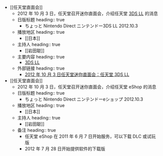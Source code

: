 - [[任天堂直面会]]
	- 2012 年 10 月 3 日，任天堂召开迷你直面会，介绍任天堂 [3DS LL]([[3DS]]) 的消息
	- 日版标题
	  heading:: true
		- ちょっと Nintendo Direct ニンテンドー3DS LL 2012.10.3
	- 播放地区
	  heading:: true
		- [[日本]]
	- 主持人
	  heading:: true
		- [[岩田聪]]
	- 主要内容
	  heading:: true
		- [3DS LL]([[3DS]])
	- 外部链接
	  heading:: true
		- [2012 年 10 月 3 日任天堂迷你直面会：任天堂 3DS LL](https://www.bilibili.com/video/BV1gC4y1s7wE/)
- [[任天堂直面会]]
	- 2012 年 10 月 3 日，任天堂召开迷你直面会，介绍任天堂 eShop 的消息
	- 日版标题
	  heading:: true
		- ちょっと Nintendo Direct ニンテンドーeショップ 2012.10.3
	- 播放地区
	  heading:: true
		- [[日本]]
	- 主持人
	  heading:: true
		- [[岩田聪]]
	- 备注
	  heading:: true
		- 任天堂 eShop 在 2011 年 6 月 7 日开始服务，可以下载 DLC 或试玩版
		- 2012 年 7 月 28 日开始提供软件的下载版